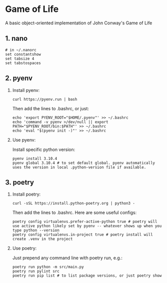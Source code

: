# Game of Life
A basic object-oriented implementation of John Conway's Game of Life

## 1. nano

```
# in ~/.nanorc
set constantshow
set tabsize 4
set tabstospaces
```

## 2. pyenv

1. Install pyenv:

    ```
    curl https://pyenv.run | bash
    ```

    Then add the lines to .bashrc, or just:
    
    ```
    echo 'export PYENV_ROOT="$HOME/.pyenv"' >> ~/.bashrc
    echo 'command -v pyenv >/dev/null || export PATH="$PYENV_ROOT/bin:$PATH"' >> ~/.bashrc
    echo 'eval "$(pyenv init -)"' >> ~/.bashrc
    ```

2. Use pyenv:

   Install specific python version:

    ```
    pyenv install 3.10.4
    pyenv global 3.10.4 # to set default global. pyenv automatically uses the version in local .python-version file if available.
    ```

## 3. poetry

1. Install poetry:

    ```
    curl -sSL https://install.python-poetry.org | python3 -
    ```

    Then add the lines to .bashrc. Here are some useful configs:

    ```
    poetry config virtualenvs.prefer-active-python true # poetry will use active python likely set by pyenv -- whatever shows up when you type python --version
    poetry config virtualenvs.in-project true # poetry install will create .venv in the project
    ```

2. Use poetry:

    Just prepend any command line with poetry run, e.g.:
    
    ```
    poetry run python -m src/main.py
    poetry run pylint src
    poetry run pip list # to list package versions, or just poetry show
    ```
